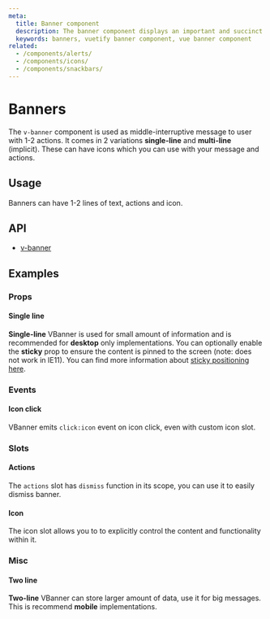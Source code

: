 ```yaml
---
meta:
  title: Banner component
  description: The banner component displays an important and succinct message for a user to address. It can also provide actions for user to take.
  keywords: banners, vuetify banner component, vue banner component
related:
  - /components/alerts/
  - /components/icons/
  - /components/snackbars/
---
```


# Banners

The `v-banner` component is used as middle-interruptive message to user with 1-2 actions. It comes in 2 variations **single-line** and **multi-line** (implicit). These can have icons which you can use with your message and actions.

## Usage

Banners can have 1-2 lines of text, actions and icon.

<usage name="v-banner" />

## API

- [v-banner](/api/v-banner)

## Examples

### Props

#### Single line

**Single-line** VBanner is used for small amount of information and is recommended for **desktop** only implementations. You can optionally enable the **sticky** prop to ensure the content is pinned to the screen (note: does not work in IE11). You can find more information about [sticky positioning here](https://developer.mozilla.org/en-US/docs/Web/CSS/position).

<example file="v-banner/prop-single-line" />

### Events

#### Icon click

VBanner emits `click:icon` event on icon click, even with custom icon slot.

<example file="v-banner/event-icon-click" />

### Slots

#### Actions

The `actions` slot has `dismiss` function in its scope, you can use it to easily dismiss banner.

<example file="v-banner/slot-actions" />

#### Icon

The icon slot allows you to to explicitly control the content and functionality within it.

<example file="v-banner/slot-icon" />

### Misc

#### Two line

**Two-line** VBanner can store larger amount of data, use it for big messages. This is recommend **mobile** implementations.

<example file="v-banner/misc-two-line" />

<backmatter />
